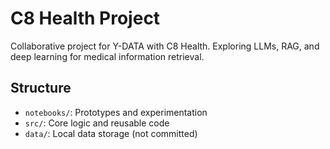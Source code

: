 # C8 Health Project

Collaborative project for Y-DATA with C8 Health.
Exploring LLMs, RAG, and deep learning for medical information retrieval.

## Structure
- `notebooks/`: Prototypes and experimentation
- `src/`: Core logic and reusable code
- `data/`: Local data storage (not committed)